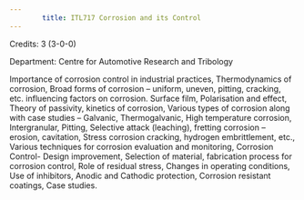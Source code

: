 ```yaml
---
        title: ITL717 Corrosion and its Control
---
```

Credits: 3 (3-0-0)

Department: Centre for Automotive Research and Tribology

Importance of corrosion control in industrial practices, Thermodynamics of corrosion, Broad forms of corrosion – uniform, uneven, pitting, cracking, etc. influencing factors on corrosion. Surface film, Polarisation and effect, Theory of passivity, kinetics of corrosion, Various types of corrosion along with case studies – Galvanic, Thermogalvanic, High temperature corrosion, Intergranular, Pitting, Selective attack (leaching), fretting corrosion – erosion, cavitation, Stress corrosion cracking, hydrogen embrittlement, etc., Various techniques for corrosion evaluation and monitoring, Corrosion Control- Design improvement, Selection of material, fabrication process for corrosion control, Role of residual stress, Changes in operating conditions, Use of inhibitors, Anodic and Cathodic protection, Corrosion resistant coatings, Case studies.
